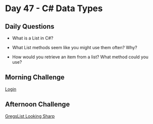 # Day 47 -  C# Data Types

## Daily Questions

- What is a List in C#?

- What List methods seem like you might use them often? Why?

- How would you retrieve an item from a list? What method could you use?

## Morning Challenge
[Login](https://github.com/Jo-nathanWright/login)

## Afternoon Challenge
[GregsList Looking Sharp](https://github.com/Jo-nathanWright/gregslistCSharp)